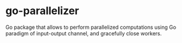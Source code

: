 # go-parallelizer
Go package that allows to perform parallelized computations using Go paradigm of input-output channel, and gracefully close workers.
